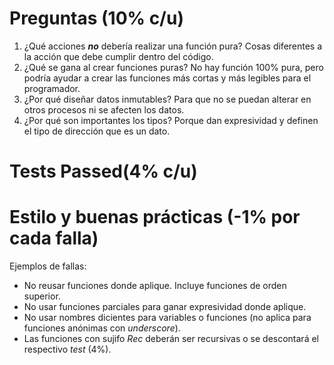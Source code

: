 # Preguntas (10% c/u)

1. ¿Qué acciones ***no*** debería realizar una función pura?
    Cosas diferentes a la acción que debe cumplir dentro del código.
2. ¿Qué se gana al crear funciones puras?
    No hay función 100% pura, pero podría ayudar a crear las funciones más cortas y más legibles para el programador.
3. ¿Por qué diseñar datos inmutables?
    Para que no se puedan alterar en otros procesos ni se afecten los datos.
4. ¿Por qué son importantes los tipos?
    Porque dan expresividad y definen el tipo de dirección que es un dato.
# Tests Passed(4% c/u) 

# Estilo y buenas prácticas (-1% por cada falla) 
Ejemplos de fallas:
- No reusar funciones donde aplique. Incluye funciones de orden superior.
- No usar funciones parciales para ganar expresividad donde aplique.
- No usar nombres dicientes para variables o funciones (no aplica para funciones anónimas con *underscore*).
- Las funciones con sujifo *Rec* deberán ser recursivas o se descontará el respectivo *test* (4%).